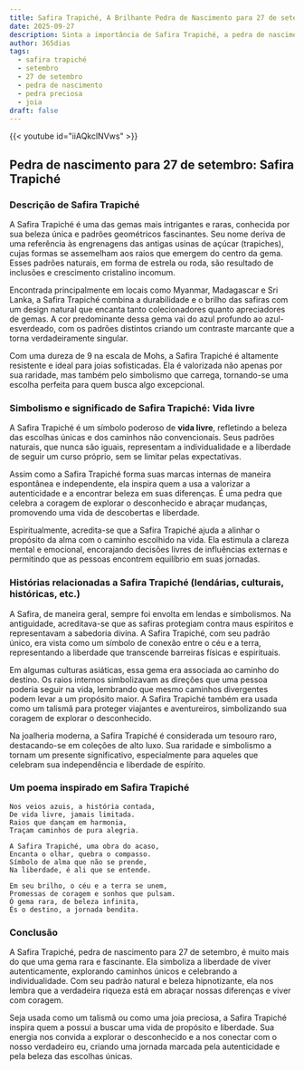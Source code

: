 ```yaml
---
title: Safira Trapiché, A Brilhante Pedra de Nascimento para 27 de setembro
date: 2025-09-27
description: Sinta a importância de Safira Trapiché, a pedra de nascimento de 27 de setembro que simboliza Vida livre. Deixe que sua beleza e significado iluminem seu dia.
author: 365dias
tags:
  - safira trapiché
  - setembro
  - 27 de setembro
  - pedra de nascimento
  - pedra preciosa
  - joia
draft: false
---
```


{{< youtube id="iiAQkclNVws" >}}

## Pedra de nascimento para 27 de setembro: Safira Trapiché

### Descrição de Safira Trapiché

A Safira Trapiché é uma das gemas mais intrigantes e raras, conhecida por sua beleza única e padrões geométricos fascinantes. Seu nome deriva de uma referência às engrenagens das antigas usinas de açúcar (trapiches), cujas formas se assemelham aos raios que emergem do centro da gema. Esses padrões naturais, em forma de estrela ou roda, são resultado de inclusões e crescimento cristalino incomum.

Encontrada principalmente em locais como Myanmar, Madagascar e Sri Lanka, a Safira Trapiché combina a durabilidade e o brilho das safiras com um design natural que encanta tanto colecionadores quanto apreciadores de gemas. A cor predominante dessa gema vai do azul profundo ao azul-esverdeado, com os padrões distintos criando um contraste marcante que a torna verdadeiramente singular.

Com uma dureza de 9 na escala de Mohs, a Safira Trapiché é altamente resistente e ideal para joias sofisticadas. Ela é valorizada não apenas por sua raridade, mas também pelo simbolismo que carrega, tornando-se uma escolha perfeita para quem busca algo excepcional.

### Simbolismo e significado de Safira Trapiché: Vida livre

A Safira Trapiché é um símbolo poderoso de **vida livre**, refletindo a beleza das escolhas únicas e dos caminhos não convencionais. Seus padrões naturais, que nunca são iguais, representam a individualidade e a liberdade de seguir um curso próprio, sem se limitar pelas expectativas.

Assim como a Safira Trapiché forma suas marcas internas de maneira espontânea e independente, ela inspira quem a usa a valorizar a autenticidade e a encontrar beleza em suas diferenças. É uma pedra que celebra a coragem de explorar o desconhecido e abraçar mudanças, promovendo uma vida de descobertas e liberdade.

Espiritualmente, acredita-se que a Safira Trapiché ajuda a alinhar o propósito da alma com o caminho escolhido na vida. Ela estimula a clareza mental e emocional, encorajando decisões livres de influências externas e permitindo que as pessoas encontrem equilíbrio em suas jornadas.

### Histórias relacionadas a Safira Trapiché (lendárias, culturais, históricas, etc.)

A Safira, de maneira geral, sempre foi envolta em lendas e simbolismos. Na antiguidade, acreditava-se que as safiras protegiam contra maus espíritos e representavam a sabedoria divina. A Safira Trapiché, com seu padrão único, era vista como um símbolo de conexão entre o céu e a terra, representando a liberdade que transcende barreiras físicas e espirituais.

Em algumas culturas asiáticas, essa gema era associada ao caminho do destino. Os raios internos simbolizavam as direções que uma pessoa poderia seguir na vida, lembrando que mesmo caminhos divergentes podem levar a um propósito maior. A Safira Trapiché também era usada como um talismã para proteger viajantes e aventureiros, simbolizando sua coragem de explorar o desconhecido.

Na joalheria moderna, a Safira Trapiché é considerada um tesouro raro, destacando-se em coleções de alto luxo. Sua raridade e simbolismo a tornam um presente significativo, especialmente para aqueles que celebram sua independência e liberdade de espírito.

### Um poema inspirado em Safira Trapiché

```
Nos veios azuis, a história contada,  
De vida livre, jamais limitada.  
Raios que dançam em harmonia,  
Traçam caminhos de pura alegria.

A Safira Trapiché, uma obra do acaso,  
Encanta o olhar, quebra o compasso.  
Símbolo de alma que não se prende,  
Na liberdade, é ali que se entende.

Em seu brilho, o céu e a terra se unem,  
Promessas de coragem e sonhos que pulsam.  
Ó gema rara, de beleza infinita,  
És o destino, a jornada bendita.
```

### Conclusão

A Safira Trapiché, pedra de nascimento para 27 de setembro, é muito mais do que uma gema rara e fascinante. Ela simboliza a liberdade de viver autenticamente, explorando caminhos únicos e celebrando a individualidade. Com seu padrão natural e beleza hipnotizante, ela nos lembra que a verdadeira riqueza está em abraçar nossas diferenças e viver com coragem.

Seja usada como um talismã ou como uma joia preciosa, a Safira Trapiché inspira quem a possui a buscar uma vida de propósito e liberdade. Sua energia nos convida a explorar o desconhecido e a nos conectar com o nosso verdadeiro eu, criando uma jornada marcada pela autenticidade e pela beleza das escolhas únicas.